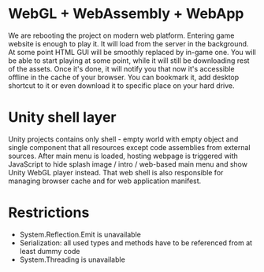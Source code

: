 # WebGL + WebAssembly + WebApp
We are rebooting the project on modern web platform. 
Entering game website is enough to play it. It will load from the server in the background. 
At some point HTML GUI will be smoothly replaced by in-game one.
You will be able to start playing at some point, while it will still be downloading rest of the assets.
Once it's done, it will notify you that now it's accessible offline in the cache of your browser.
You can bookmark it, add desktop shortcut to it or even download it to specific place on your hard drive.

# Unity shell layer
Unity projects contains only shell - empty world with empty object and single component that all resources except code assemblies from external sources. 
After main menu is loaded, hosting webpage is triggered with JavaScript to hide splash image / intro / web-based main menu and show Unity WebGL player instead. 
That web shell is also responsible for managing browser cache and for web application manifest.

# Restrictions
- System.Reflection.Emit is unavailable
- Serialization: all used types and methods have to be referenced from at least dummy code
- System.Threading is unavailable
